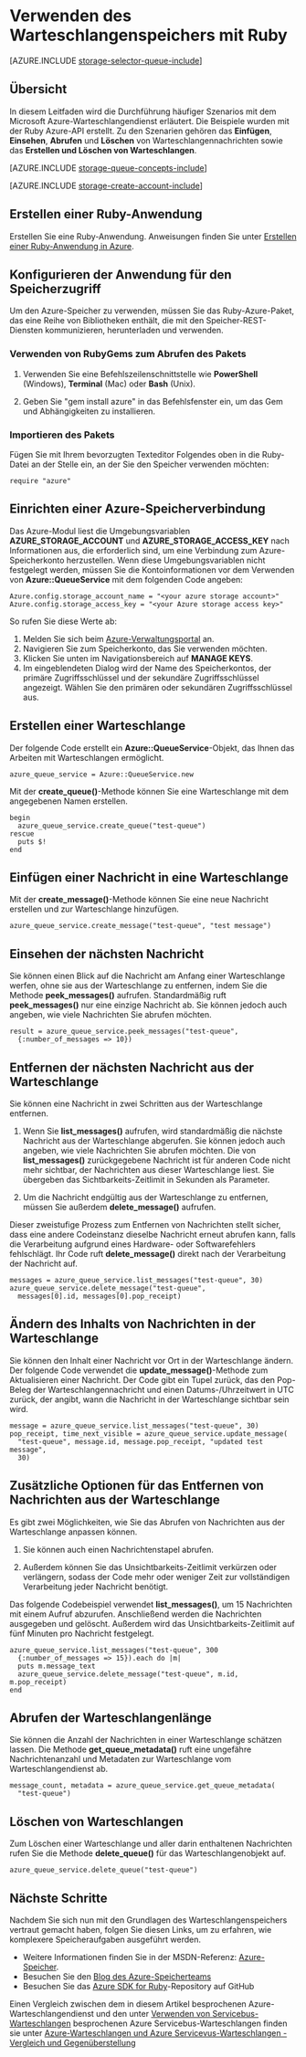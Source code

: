 <properties 
	pageTitle="Verwenden des Warteschlangenspeichers mit Ruby | Microsoft Azure" 
	description="Erfahren Sie, wie Sie den Azure-Warteschlangendienst zum Erstellen und Löschen von Warteschlangen sowie zum Einfügen, Abrufen und Löschen von Nachrichten verwenden. Die Beispiele wurden in Ruby geschrieben." 
	services="storage" 
	documentationCenter="ruby" 
	authors="tfitzmac" 
	manager="wpickett" 
	editor=""/>

<tags 
	ms.service="storage" 
	ms.workload="storage" 
	ms.tgt_pltfrm="na" 
	ms.devlang="ruby" 
	ms.topic="article" 
	ms.date="03/11/2015" 
	ms.author="tomfitz"/>


# Verwenden des Warteschlangenspeichers mit Ruby

[AZURE.INCLUDE [storage-selector-queue-include](../../includes/storage-selector-queue-include.md)]

## Übersicht

In diesem Leitfaden wird die Durchführung häufiger Szenarios mit dem Microsoft Azure-Warteschlangendienst erläutert. Die Beispiele wurden mit der Ruby Azure-API erstellt. Zu den Szenarien gehören das **Einfügen**, **Einsehen**, **Abrufen** und **Löschen** von Warteschlangennachrichten sowie das **Erstellen und Löschen von Warteschlangen**.

[AZURE.INCLUDE [storage-queue-concepts-include](../../includes/storage-queue-concepts-include.md)]

[AZURE.INCLUDE [storage-create-account-include](../../includes/storage-create-account-include.md)]

## Erstellen einer Ruby-Anwendung

Erstellen Sie eine Ruby-Anwendung. Anweisungen finden Sie unter [Erstellen einer Ruby-Anwendung in Azure](/develop/ruby/tutorials/web-app-with-linux-vm/).

## Konfigurieren der Anwendung für den Speicherzugriff

Um den Azure-Speicher zu verwenden, müssen Sie das Ruby-Azure-Paket, das eine Reihe von Bibliotheken enthält, die mit den Speicher-REST-Diensten kommunizieren, herunterladen und verwenden.

### Verwenden von RubyGems zum Abrufen des Pakets

1. Verwenden Sie eine Befehlszeilenschnittstelle wie **PowerShell** (Windows), **Terminal** (Mac) oder **Bash** (Unix).

2. Geben Sie "gem install azure" in das Befehlsfenster ein, um das Gem und Abhängigkeiten zu installieren.

### Importieren des Pakets

Fügen Sie mit Ihrem bevorzugten Texteditor Folgendes oben in die Ruby-Datei an der Stelle ein, an der Sie den Speicher verwenden möchten:

	require "azure"

## Einrichten einer Azure-Speicherverbindung

Das Azure-Modul liest die Umgebungsvariablen **AZURE_STORAGE_ACCOUNT** und **AZURE_STORAGE_ACCESS_KEY** nach Informationen aus, die erforderlich sind, um eine Verbindung zum Azure-Speicherkonto herzustellen. Wenn diese Umgebungsvariablen nicht festgelegt werden, müssen Sie die Kontoinformationen vor dem Verwenden von **Azure::QueueService** mit dem folgenden Code angeben:

	Azure.config.storage_account_name = "<your azure storage account>"
	Azure.config.storage_access_key = "<your Azure storage access key>"

So rufen Sie diese Werte ab:

1. Melden Sie sich beim [Azure-Verwaltungsportal](https://manage.windowsazure.com/) an.
2. Navigieren Sie zum Speicherkonto, das Sie verwenden möchten.
3. Klicken Sie unten im Navigationsbereich auf **MANAGE KEYS**.
4. Im eingeblendeten Dialog wird der Name des Speicherkontos, der primäre Zugriffsschlüssel und der sekundäre Zugriffsschlüssel angezeigt. Wählen Sie den primären oder sekundären Zugriffsschlüssel aus.

## Erstellen einer Warteschlange

Der folgende Code erstellt ein **Azure::QueueService**-Objekt, das Ihnen das Arbeiten mit Warteschlangen ermöglicht.

	azure_queue_service = Azure::QueueService.new

Mit der **create_queue()**-Methode können Sie eine Warteschlange mit dem angegebenen Namen erstellen.

	begin
	  azure_queue_service.create_queue("test-queue")
	rescue
	  puts $!
	end

## Einfügen einer Nachricht in eine Warteschlange

Mit der **create_message()**-Methode können Sie eine neue Nachricht erstellen und zur Warteschlange hinzufügen.

	azure_queue_service.create_message("test-queue", "test message")

## Einsehen der nächsten Nachricht

Sie können einen Blick auf die Nachricht am Anfang einer Warteschlange werfen, ohne sie aus der Warteschlange zu entfernen, indem Sie die Methode **peek_messages()** aufrufen. Standardmäßig ruft **peek_messages()** nur eine einzige Nachricht ab. Sie können jedoch auch angeben, wie viele Nachrichten Sie abrufen möchten.

	result = azure_queue_service.peek_messages("test-queue",
	  {:number_of_messages => 10})

## Entfernen der nächsten Nachricht aus der Warteschlange

Sie können eine Nachricht in zwei Schritten aus der Warteschlange entfernen.

1. Wenn Sie **list_messages()** aufrufen, wird standardmäßig die nächste Nachricht aus der Warteschlange abgerufen. Sie können jedoch auch angeben, wie viele Nachrichten Sie abrufen möchten. Die von **list_messages()** zurückgegebene Nachricht ist für anderen Code nicht mehr sichtbar, der Nachrichten aus dieser Warteschlange liest. Sie übergeben das Sichtbarkeits-Zeitlimit in Sekunden als Parameter.

2. Um die Nachricht endgültig aus der Warteschlange zu entfernen, müssen Sie außerdem **delete_message()** aufrufen.

Dieser zweistufige Prozess zum Entfernen von Nachrichten stellt sicher, dass eine andere Codeinstanz dieselbe Nachricht erneut abrufen kann, falls die Verarbeitung aufgrund eines Hardware- oder Softwarefehlers fehlschlägt. Ihr Code ruft **delete_message()** direkt nach der Verarbeitung der Nachricht auf.

	messages = azure_queue_service.list_messages("test-queue", 30)
	azure_queue_service.delete_message("test-queue", 
	  messages[0].id, messages[0].pop_receipt)

## Ändern des Inhalts von Nachrichten in der Warteschlange

Sie können den Inhalt einer Nachricht vor Ort in der Warteschlange ändern. Der folgende Code verwendet die **update_message()**-Methode zum Aktualisieren einer Nachricht. Der Code gibt ein Tupel zurück, das den Pop-Beleg der Warteschlangennachricht und einen Datums-/Uhrzeitwert in UTC zurück, der angibt, wann die Nachricht in der Warteschlange sichtbar sein wird.

	message = azure_queue_service.list_messages("test-queue", 30)
	pop_receipt, time_next_visible = azure_queue_service.update_message(
	  "test-queue", message.id, message.pop_receipt, "updated test message", 
	  30)

## Zusätzliche Optionen für das Entfernen von Nachrichten aus der Warteschlange

Es gibt zwei Möglichkeiten, wie Sie das Abrufen von Nachrichten aus der Warteschlange anpassen können.

1. Sie können auch einen Nachrichtenstapel abrufen.

2. Außerdem können Sie das Unsichtbarkeits-Zeitlimit verkürzen oder verlängern, sodass der Code mehr oder weniger Zeit zur vollständigen Verarbeitung jeder Nachricht benötigt.

Das folgende Codebeispiel verwendet **list_messages()**, um 15 Nachrichten mit einem Aufruf abzurufen. Anschließend werden die Nachrichten ausgegeben und gelöscht. Außerdem wird das Unsichtbarkeits-Zeitlimit auf fünf Minuten pro Nachricht festgelegt.

	azure_queue_service.list_messages("test-queue", 300
	  {:number_of_messages => 15}).each do |m|
	  puts m.message_text
	  azure_queue_service.delete_message("test-queue", m.id, m.pop_receipt)
	end

## Abrufen der Warteschlangenlänge

Sie können die Anzahl der Nachrichten in einer Warteschlange schätzen lassen. Die Methode **get_queue_metadata()** ruft eine ungefähre Nachrichtenanzahl und Metadaten zur Warteschlange vom Warteschlangendienst ab.

	message_count, metadata = azure_queue_service.get_queue_metadata(
	  "test-queue")

## Löschen von Warteschlangen

Zum Löschen einer Warteschlange und aller darin enthaltenen Nachrichten rufen Sie die Methode **delete_queue()** für das Warteschlangenobjekt auf.

	azure_queue_service.delete_queue("test-queue")

## Nächste Schritte

Nachdem Sie sich nun mit den Grundlagen des Warteschlangenspeichers vertraut gemacht haben, folgen Sie diesen Links, um zu erfahren, wie komplexere Speicheraufgaben ausgeführt werden.

- Weitere Informationen finden Sie in der MSDN-Referenz: [Azure-Speicher](http://msdn.microsoft.com/library/azure/gg433040.aspx).
- Besuchen Sie den [Blog des Azure-Speicherteams](http://blogs.msdn.com/b/windowsazurestorage/)
- Besuchen Sie das [Azure SDK for Ruby](https://github.com/WindowsAzure/azure-sdk-for-ruby)-Repository auf GitHub

Einen Vergleich zwischen dem in diesem Artikel besprochenen Azure-Warteschlangendienst und den unter [Verwenden von Servicebus-Warteschlangen](/develop/ruby/how-to-guides/service-bus-queues/) besprochenen Azure Servicebus-Warteschlangen finden sie unter [Azure-Warteschlangen und Azure Servicevus-Warteschlangen - Vergleich und Gegenüberstellung](http://msdn.microsoft.com/library/azure/hh767287.aspx)
 

<!---HONumber=July15_HO4-->